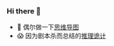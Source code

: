 ### Hi there 👋

- 🥳 偶尔做一下[思维导图](https://github.com/hellowuxin/vue3-mindmap)
- 😱 因为剧本杀而总结的[推理诡计](https://github.com/hellowuxin/Inference-tricks)
